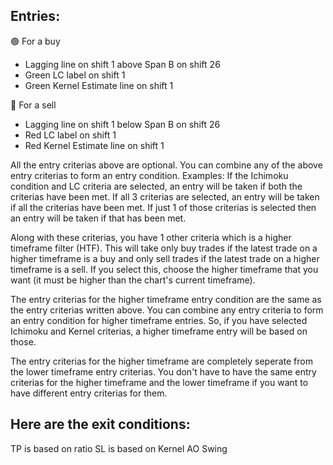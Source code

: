 ## Entries:
🟢 For a buy
- Lagging line on shift 1 above Span B on shift 26
- Green LC label on shift 1 
- Green Kernel Estimate line on shift 1

🔴 For a sell
- Lagging line on shift 1 below Span B on shift 26 
- Red LC label on shift 1 
- Red Kernel Estimate line on shift 1

All the entry criterias above are optional. You can combine any of the above entry criterias to form an entry condition. 
Examples: If the Ichimoku condition and LC criteria are selected, an entry will be taken if both the criterias have been met. 
If all 3 criterias are selected, an entry will be taken if all the criterias have been met.
If just 1 of those criterias is selected then an entry will be taken if that has been met.

Along with these criterias, you have 1 other criteria which is a higher timeframe filter (HTF). This will take only buy trades if the latest trade on a higher timeframe is a buy and  only sell trades if the latest trade on a higher timeframe is a sell. 
If you select this, choose the higher timeframe that you want (it must be higher than the chart's current timeframe).

The entry criterias for the higher timeframe entry condition are the same as the entry criterias written above.
You can combine any entry criteria to form an entry condition for higher timeframe entries.
So, if you have selected Ichimoku and Kernel criterias, a higher timeframe entry will be based on those.

The entry criterias for the higher timeframe are completely seperate from the lower timeframe entry criterias. 
You don't have to have the same entry criterias for the higher timeframe and the lower timeframe if you want to have different entry criterias for them.

## Here are the exit conditions:
TP is based on ratio
SL is based on Kernel AO Swing 

